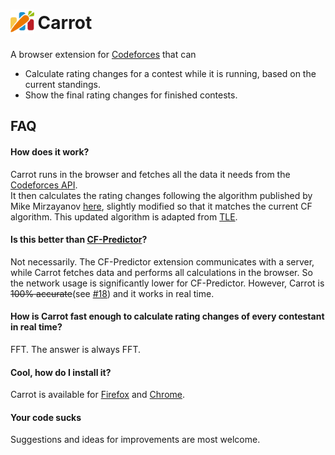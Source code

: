 <h1>
  <sub>
    <img src="https://raw.githubusercontent.com/meooow25/carrot/master/carrot/icons/icon.svg" height="38" width="38">
  </sub>
  Carrot
</h1>

A browser extension for [Codeforces](https://codeforces.com) that can
- Calculate rating changes for a contest while it is running, based on the current standings.
- Show the final rating changes for finished contests.

## FAQ

#### How does it work?
Carrot runs in the browser and fetches all the data it needs from the [Codeforces API](https://codeforces.com/apiHelp).  
It then calculates the rating changes following the algorithm published by Mike Mirzayanov [here](https://codeforces.com/blog/entry/20762), slightly modified so that it matches the current CF algorithm. This updated algorithm is adapted from [TLE](https://github.com/cheran-senthil/TLE/blob/master/tle/util/ranklist/rating_calculator.py).

#### Is this better than [CF-Predictor](https://codeforces.com/blog/entry/50411)?
Not necessarily. The CF-Predictor extension communicates with a server, while Carrot fetches data and performs all calculations in the browser. So the network usage is significantly lower for CF-Predictor. However, Carrot is ~~100% accurate~~(see [#18](https://github.com/meooow25/carrot/pull/18)) and it works in real time.

#### How is Carrot fast enough to calculate rating changes of every contestant in real time?
FFT. The answer is always FFT.

#### Cool, how do I install it?
Carrot is available for [Firefox](https://addons.mozilla.org/en-US/firefox/addon/carrot/) and [Chrome](https://chrome.google.com/webstore/detail/carrot/gakohpplicjdhhfllilcjpfildodfnnn).

#### Your code sucks
Suggestions and ideas for improvements are most welcome.
